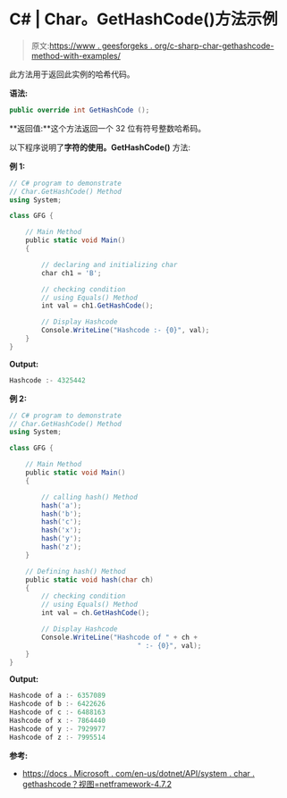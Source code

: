 # C# | Char。GetHashCode()方法示例

> 原文:[https://www . geesforgeks . org/c-sharp-char-gethashcode-method-with-examples/](https://www.geeksforgeeks.org/c-sharp-char-gethashcode-method-with-examples/)

此方法用于返回此实例的哈希代码。

**语法:**

```cs
public override int GetHashCode ();
```

**返回值:**这个方法返回一个 32 位有符号整数哈希码。

以下程序说明了**字符的使用。GetHashCode()** 方法:

**例 1:**

```cs
// C# program to demonstrate
// Char.GetHashCode() Method
using System;

class GFG {

    // Main Method
    public static void Main()
    {

        // declaring and initializing char
        char ch1 = 'B';

        // checking condition
        // using Equals() Method
        int val = ch1.GetHashCode();

        // Display Hashcode
        Console.WriteLine("Hashcode :- {0}", val);
    }
}
```

**Output:**

```cs
Hashcode :- 4325442

```

**例 2:**

```cs
// C# program to demonstrate
// Char.GetHashCode() Method
using System;

class GFG {

    // Main Method
    public static void Main()
    {

        // calling hash() Method
        hash('a');
        hash('b');
        hash('c');
        hash('x');
        hash('y');
        hash('z');
    }

    // Defining hash() Method
    public static void hash(char ch)
    {
        // checking condition
        // using Equals() Method
        int val = ch.GetHashCode();

        // Display Hashcode
        Console.WriteLine("Hashcode of " + ch +
                                " :- {0}", val);
    }
}
```

**Output:**

```cs
Hashcode of a :- 6357089
Hashcode of b :- 6422626
Hashcode of c :- 6488163
Hashcode of x :- 7864440
Hashcode of y :- 7929977
Hashcode of z :- 7995514

```

**参考:**

*   [https://docs . Microsoft . com/en-us/dotnet/API/system . char . gethashcode？视图=netframework-4.7.2](https://docs.microsoft.com/en-us/dotnet/api/system.char.gethashcode?view=netframework-4.7.2)